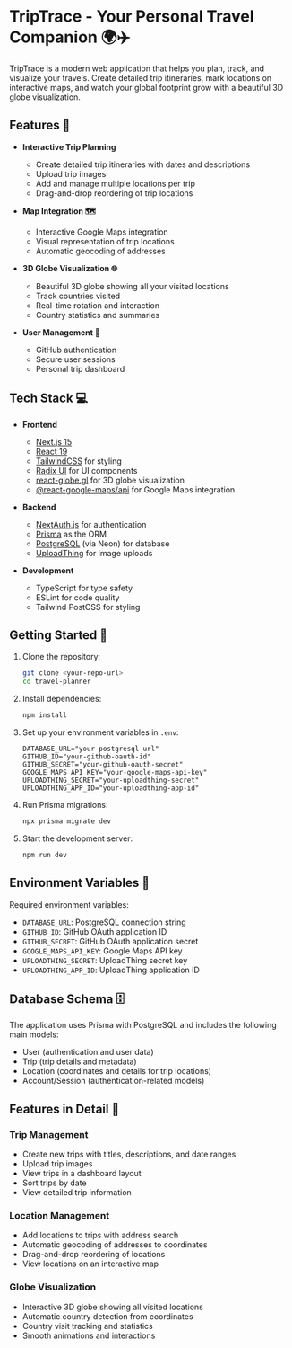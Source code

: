 # TripTrace - Your Personal Travel Companion 🌍✈️

TripTrace is a modern web application that helps you plan, track, and visualize your travels. Create detailed trip itineraries, mark locations on interactive maps, and watch your global footprint grow with a beautiful 3D globe visualization.

## Features 🌟

- **Interactive Trip Planning**
  - Create detailed trip itineraries with dates and descriptions
  - Upload trip images
  - Add and manage multiple locations per trip
  - Drag-and-drop reordering of trip locations

- **Map Integration 🗺️**
  - Interactive Google Maps integration
  - Visual representation of trip locations
  - Automatic geocoding of addresses

- **3D Globe Visualization 🌐**
  - Beautiful 3D globe showing all your visited locations
  - Track countries visited
  - Real-time rotation and interaction
  - Country statistics and summaries

- **User Management 👤**
  - GitHub authentication
  - Secure user sessions
  - Personal trip dashboard

## Tech Stack 💻

- **Frontend**
  - [Next.js 15](https://nextjs.org/) 
  - [React 19](https://react.dev/)
  - [TailwindCSS](https://tailwindcss.com/) for styling
  - [Radix UI](https://www.radix-ui.com/) for UI components
  - [react-globe.gl](https://github.com/vasturiano/react-globe.gl) for 3D globe visualization
  - [@react-google-maps/api](https://github.com/JustFly1984/react-google-maps-api) for Google Maps integration

- **Backend**
  - [NextAuth.js](https://next-auth.js.org/) for authentication
  - [Prisma](https://www.prisma.io/) as the ORM
  - [PostgreSQL](https://www.postgresql.org/) (via Neon) for database
  - [UploadThing](https://uploadthing.com/) for image uploads

- **Development**
  - TypeScript for type safety
  - ESLint for code quality
  - Tailwind PostCSS for styling

## Getting Started 🚀

1. Clone the repository:
   ```bash
   git clone <your-repo-url>
   cd travel-planner
   ```

2. Install dependencies:
   ```bash
   npm install
   ```

3. Set up your environment variables in `.env`:
   ```
   DATABASE_URL="your-postgresql-url"
   GITHUB_ID="your-github-oauth-id"
   GITHUB_SECRET="your-github-oauth-secret"
   GOOGLE_MAPS_API_KEY="your-google-maps-api-key"
   UPLOADTHING_SECRET="your-uploadthing-secret"
   UPLOADTHING_APP_ID="your-uploadthing-app-id"
   ```

4. Run Prisma migrations:
   ```bash
   npx prisma migrate dev
   ```

5. Start the development server:
   ```bash
   npm run dev
   ```

## Environment Variables 🔑

Required environment variables:

- `DATABASE_URL`: PostgreSQL connection string
- `GITHUB_ID`: GitHub OAuth application ID
- `GITHUB_SECRET`: GitHub OAuth application secret
- `GOOGLE_MAPS_API_KEY`: Google Maps API key
- `UPLOADTHING_SECRET`: UploadThing secret key
- `UPLOADTHING_APP_ID`: UploadThing application ID

## Database Schema 🗄️

The application uses Prisma with PostgreSQL and includes the following main models:

- User (authentication and user data)
- Trip (trip details and metadata)
- Location (coordinates and details for trip locations)
- Account/Session (authentication-related models)

## Features in Detail 📝

### Trip Management
- Create new trips with titles, descriptions, and date ranges
- Upload trip images
- View trips in a dashboard layout
- Sort trips by date
- View detailed trip information

### Location Management
- Add locations to trips with address search
- Automatic geocoding of addresses to coordinates
- Drag-and-drop reordering of locations
- View locations on an interactive map

### Globe Visualization
- Interactive 3D globe showing all visited locations
- Automatic country detection from coordinates
- Country visit tracking and statistics
- Smooth animations and interactions






